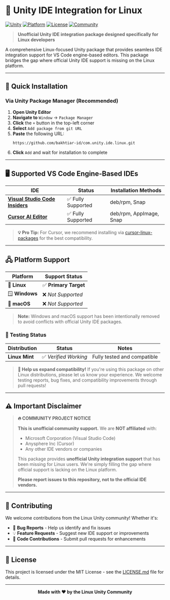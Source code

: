 # 🐧 Unity IDE Integration for Linux

[![Unity](https://img.shields.io/badge/Unity-2019.4%2B-black?style=flat-square&logo=unity)](https://unity.com/) [![Platform](https://img.shields.io/badge/Platform-Linux-orange?style=flat-square&logo=linux)](https://www.linux.org/) [![License](https://img.shields.io/badge/License-MIT-blue?style=flat-square)](LICENSE.md) [![Community](https://img.shields.io/badge/Community-Driven-green?style=flat-square)](https://github.com/bakhtiar-id/com.unity.ide.linux)

> **Unofficial Unity IDE integration package designed specifically for Linux developers**

A comprehensive Linux-focused Unity package that provides seamless IDE integration support for VS Code engine-based editors. This package bridges the gap where official Unity IDE support is missing on the Linux platform.

---

## 🚀 Quick Installation

### Via Unity Package Manager (Recommended)

1. **Open Unity Editor**
2. **Navigate to** `Window` → `Package Manager`
3. **Click** the `+` button in the top-left corner
4. **Select** `Add package from git URL`
5. **Paste** the following URL:
   ```
   https://github.com/bakhtiar-id/com.unity.ide.linux.git
   ```
6. **Click** `Add` and wait for installation to complete

---

## 🖥️ Supported VS Code Engine-Based IDEs

| IDE | Status | Installation Methods |
|-----|--------|---------------------|
| [**Visual Studio Code Insiders**](https://code.visualstudio.com/insiders/) | ✅ Fully Supported | deb/rpm, Snap |
| [**Cursor AI Editor**](https://www.cursor.com/) | ✅ Fully Supported | deb/rpm, AppImage, Snap |

> **💡 Pro Tip:** For Cursor, we recommend installing via [cursor-linux-packages](https://github.com/PaperBoardOfficial/cursor-linux-packages) for the best compatibility.

---

## 🖧 Platform Support

| Platform | Support Status |
|----------|----------------|
| 🐧 **Linux** | ✅ **Primary Target** |
| 🪟 **Windows** | ❌ *Not Supported* |
| 🍎 **macOS** | ❌ *Not Supported* |

> **Note:** Windows and macOS support has been intentionally removed to avoid conflicts with official Unity IDE packages.

### 🧪 Testing Status

| Distribution | Status | Notes |
|--------------|--------|-------|
| **Linux Mint** | ✅ *Verified Working* | Fully tested and compatible |

> **🚀 Help us expand compatibility!** If you're using this package on other Linux distributions, please let us know your experience. We welcome testing reports, bug fixes, and compatibility improvements through pull requests!

---

## ⚠️ Important Disclaimer

> **🔥 COMMUNITY PROJECT NOTICE**
> 
> **This is unofficial community support.** We are **NOT affiliated** with:
> - Microsoft Corporation (Visual Studio Code)
> - Anysphere Inc (Cursor)
> - Any other IDE vendors or companies
> 
> This package provides **unofficial Unity integration support** that has been missing for Linux users. We're simply filling the gap where official support is lacking on the Linux platform.
> 
> **Please report issues to this repository, not to the official IDE vendors.**

---

## 🤝 Contributing

We welcome contributions from the Linux Unity community! Whether it's:

- 🐛 **Bug Reports** - Help us identify and fix issues
- 💡 **Feature Requests** - Suggest new IDE support or improvements  
- 🔧 **Code Contributions** - Submit pull requests for enhancements

---

## 📄 License

This project is licensed under the MIT License - see the [LICENSE.md](LICENSE.md) file for details.

---

<div align="center">

**Made with ❤️ by the Linux Unity Community**
</div> 
